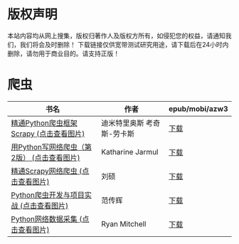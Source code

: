 # 版权声明

本站内容均从网上搜集，版权归著作人及版权方所有，如侵犯您的权益，请通知我们，我们将会及时删除！ 下载链接仅供宽带测试研究用途，请下载后在24小时内删除，请勿用于商业目的。请支持正版！

# 爬虫

| 书名 | 作者 | epub/mobi/azw3 |
| --- | --- | --- |
| [精通Python爬虫框架Scrapy (点击查看图片)](https://www.dushupai.com/attachment/2024/06/05/1a9765e6ad35d7f1.jpg) | 迪米特里奥斯 考奇斯-劳卡斯 | [下载](https://url89.ctfile.com/f/31084289-1357026256-a24bfa?p=8866) |
| [用Python写网络爬虫（第2版） (点击查看图片)](https://www.dushupai.com/attachment/2024/06/04/02ed02a3a2337efb.jpg) | Katharine Jarmul | [下载](https://url89.ctfile.com/f/31084289-1357023493-43dbb4?p=8866) |
| [精通Scrapy网络爬虫 (点击查看图片)](https://www.dushupai.com/attachment/2024/06/03/84ee91b6f218230c.jpg) | 刘硕 | [下载](https://url89.ctfile.com/f/31084289-1357019203-cea982?p=8866) |
| [Python爬虫开发与项目实战 (点击查看图片)](https://www.dushupai.com/attachment/2024/06/03/ea4e770c5e7ca835.jpg) | 范传辉 | [下载](https://url89.ctfile.com/f/31084289-1357018354-f08e57?p=8866) |
| [Python网络数据采集 (点击查看图片)](https://www.dushupai.com/attachment/2024/06/03/a08c4a1b319f2e01.jpg) | Ryan Mitchell | [下载](https://url89.ctfile.com/f/31084289-1357016428-d0fcfa?p=8866) |
